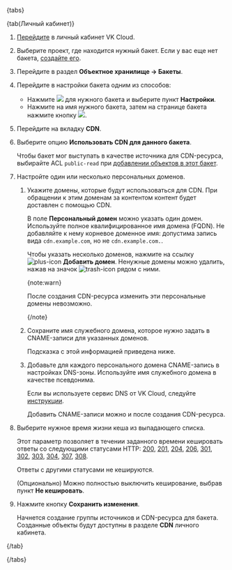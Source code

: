 {tabs}

{tab(Личный кабинет)}

1. [Перейдите](https://msk.cloud.vk.com/app) в личный кабинет VK Cloud.
1. Выберите проект, где находится нужный бакет. Если у вас еще нет бакета, [создайте его](/ru/storage/s3/instructions/buckets/create-bucket).
1. Перейдите в раздел **Объектное хранилище → Бакеты**.
1. Перейдите в настройки бакета одним из способов:

   - Нажмите ![ ](/ru/assets/more-icon.svg "inline") для нужного бакета и выберите пункт **Настройки**.
   - Нажмите на имя нужного бакета, затем на странице бакета нажмите кнопку ![ ](/ru/assets/settings-icon.svg "inline").

1. Перейдите на вкладку **CDN**.
1. Выберите опцию **Использовать CDN для данного бакета**.

   Чтобы бакет мог выступать в качестве источника для CDN-ресурса, выбирайте ACL `public-read` при [добавлении объектов в этот бакет](/ru/storage/s3/instructions/objects/upload-object).

1. Настройте один или несколько персональных доменов.

   1. Укажите домены, которые будут использоваться для CDN. При обращении к этим доменам за контентом контент будет доставлен с помощью CDN.

      В поле **Персональный домен** можно указать один домен. Используйте полное квалифицированное имя домена (FQDN). Не добавляйте к нему корневое доменное имя: допустима запись вида `cdn.example.com`, но не `cdn.example.com.`.

      Чтобы указать несколько доменов, нажмите на ссылку ![plus-icon](/ru/assets/plus-icon.svg "inline") **Добавить домен**. Ненужные домены можно удалить, нажав на значок ![trash-icon](/ru/assets/trash-icon.svg "inline") рядом с ними.

      {note:warn}

      После создания CDN-ресурса изменить эти персональные домены невозможно.

      {/note}

   1. Сохраните имя служебного домена, которое нужно задать в CNAME-записи для указанных доменов.

      Подсказка с этой информацией приведена ниже.

   1. Добавьте для каждого персонального домена CNAME-запись в настройках DNS-зоны. Используйте имя служебного домена в качестве псевдонима.

      Если вы используете сервис DNS от VK Cloud, следуйте [инструкции](/ru/networks/dns/publicdns#dobavlenie_resursnyh_zapisey).

      Добавить CNAME-записи можно и после создания CDN-ресурса.

1. Выберите нужное время жизни кеша из выпадающего списка.

   Этот параметр позволяет в течении заданного времени кешировать ответы со следующими статусами HTTP: [200](https://developer.mozilla.org/en-US/docs/Web/HTTP/Status/200), [201](https://developer.mozilla.org/en-US/docs/Web/HTTP/Status/201), [204](https://developer.mozilla.org/en-US/docs/Web/HTTP/Status/204), [206](https://developer.mozilla.org/en-US/docs/Web/HTTP/Status/206), [301](https://developer.mozilla.org/en-US/docs/Web/HTTP/Status/301), [302](https://developer.mozilla.org/en-US/docs/Web/HTTP/Status/302), [303](https://developer.mozilla.org/en-US/docs/Web/HTTP/Status/303), [304](https://developer.mozilla.org/en-US/docs/Web/HTTP/Status/304), [307](https://developer.mozilla.org/en-US/docs/Web/HTTP/Status/307), [308](https://developer.mozilla.org/en-US/docs/Web/HTTP/Status/308).

   Ответы с другими статусами не кешируются.

   (Опционально) Можно полностью выключить кеширование, выбрав пункт **Не кешировать**.

1. Нажмите кнопку **Сохранить изменения**.

   Начнется создание группы источников и CDN-ресурса для бакета. Созданные объекты будут доступны в разделе **CDN** личного кабинета.

{/tab}

{/tabs}
